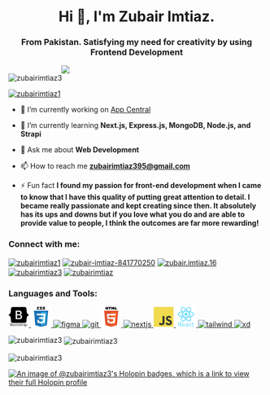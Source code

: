 <h1 align="center">Hi 👋, I'm Zubair Imtiaz.</h1>
<h3 align="center">From Pakistan. Satisfying my need for creativity by using Frontend Development</h3>

<img align="right" width="400" src="https://img.freepik.com/free-vector/programmer-concept-illustration_114360-2923.jpg?w=740&t=st=1664484027~exp=1664484627~hmac=0097b221b321610026341b75db219c240c09a5618b2be63b6f7438d3ef9e9d6b">

<p align="left"> <img src="https://komarev.com/ghpvc/?username=zubairimtiaz3&label=Profile%20views&color=0e75b6&style=flat" alt="zubairimtiaz3" /> </p>

<p align="left"> <a href="https://twitter.com/zubairimtiaz1" target="_blank"><img src="https://img.shields.io/twitter/follow/zubairimtiaz1?logo=twitter&style=for-the-badge" alt="zubairimtiaz1" /></a> </p>

- 🔭 I’m currently working on <a href="https://development.appcentral.learners.ai/login" target="_blank">App Central</a>

- 🌱 I’m currently learning **Next.js, Express.js, MongoDB, Node.js, and Strapi**

- 💬 Ask me about **Web Development**

- 📫 How to reach me **zubairimtiaz395@gmail.com**

- ⚡ Fun fact **I found my passion for front-end development when I came to know that I have this quality of putting great attention to detail. I became really passionate and kept creating since then. It absolutely has its ups and downs but if you love what you do and are able to provide value to people, I think the outcomes are far more rewarding!**

<h3 align="left">Connect with me:</h3>
<p align="left">
<a href="https://twitter.com/zubairimtiaz1" target="blank"><img align="center" src="https://raw.githubusercontent.com/rahuldkjain/github-profile-readme-generator/master/src/images/icons/Social/twitter.svg" alt="zubairimtiaz1" height="30" width="40" /></a>
<a href="https://linkedin.com/in/zubair-imtiaz-841770250" target="blank"><img align="center" src="https://raw.githubusercontent.com/rahuldkjain/github-profile-readme-generator/master/src/images/icons/Social/linked-in-alt.svg" alt="zubair-imtiaz-841770250" height="30" width="40" /></a>
<a href="https://fb.com/zubair.imtiaz.16" target="blank"><img align="center" src="https://raw.githubusercontent.com/rahuldkjain/github-profile-readme-generator/master/src/images/icons/Social/facebook.svg" alt="zubair.imtiaz.16" height="30" width="40" /></a>
<a href="https://instagram.com/zubairimtiaz3" target="blank"><img align="center" src="https://raw.githubusercontent.com/rahuldkjain/github-profile-readme-generator/master/src/images/icons/Social/instagram.svg" alt="zubairimtiaz3" height="30" width="40" /></a>
<a href="https://www.behance.net/zubairimtiaz" target="blank"><img align="center" src="https://raw.githubusercontent.com/rahuldkjain/github-profile-readme-generator/master/src/images/icons/Social/behance.svg" alt="zubairimtiaz" height="30" width="40" /></a>
</p>

<h3 align="left">Languages and Tools:</h3>
<p align="left"> <a href="https://getbootstrap.com" target="_blank" rel="noreferrer"> <img src="https://raw.githubusercontent.com/devicons/devicon/master/icons/bootstrap/bootstrap-plain-wordmark.svg" alt="bootstrap" width="40" height="40"/> </a> <a href="https://www.w3schools.com/css/" target="_blank" rel="noreferrer"> <img src="https://raw.githubusercontent.com/devicons/devicon/master/icons/css3/css3-original-wordmark.svg" alt="css3" width="40" height="40"/> </a> <a href="https://www.figma.com/" target="_blank" rel="noreferrer"> <img src="https://www.vectorlogo.zone/logos/figma/figma-icon.svg" alt="figma" width="40" height="40"/> </a> <a href="https://git-scm.com/" target="_blank" rel="noreferrer"> <img src="https://www.vectorlogo.zone/logos/git-scm/git-scm-icon.svg" alt="git" width="40" height="40"/> </a> <a href="https://www.w3.org/html/" target="_blank" rel="noreferrer"> <img src="https://raw.githubusercontent.com/devicons/devicon/master/icons/html5/html5-original-wordmark.svg" alt="html5" width="40" height="40"/> </a> <a href="https://nextjs.org/" target="_blank" rel="noreferrer"> <img src="https://cdn.worldvectorlogo.com/logos/nextjs-2.svg" alt="nextjs" width="40" height="40"/> </a> <a href="https://developer.mozilla.org/en-US/docs/Web/JavaScript" target="_blank" rel="noreferrer"> <img src="https://raw.githubusercontent.com/devicons/devicon/master/icons/javascript/javascript-original.svg" alt="javascript" width="40" height="40"/> </a> <a href="https://reactjs.org/" target="_blank" rel="noreferrer"> <img src="https://raw.githubusercontent.com/devicons/devicon/master/icons/react/react-original-wordmark.svg" alt="react" width="40" height="40"/> </a> <a href="https://tailwindcss.com/" target="_blank" rel="noreferrer"> <img src="https://www.vectorlogo.zone/logos/tailwindcss/tailwindcss-icon.svg" alt="tailwind" width="40" height="40"/> </a> <a href="https://www.adobe.com/products/xd.html" target="_blank" rel="noreferrer"> <img src="https://cdn.worldvectorlogo.com/logos/adobe-xd.svg" alt="xd" width="40" height="40"/> </a> </p>

<p><img align="left" src="https://github-readme-stats.vercel.app/api/top-langs?username=zubairimtiaz3&show_icons=true&locale=en&layout=compact" alt="zubairimtiaz3" /></p>

<p>&nbsp;<img align="center" src="https://github-readme-stats.vercel.app/api?username=zubairimtiaz3&show_icons=true&locale=en" alt="zubairimtiaz3" /></p>

<p><img align="center" src="https://github-readme-streak-stats.herokuapp.com/?user=zubairimtiaz3&" alt="zubairimtiaz3" /></p>

[![An image of @zubairimtiaz3's Holopin badges, which is a link to view their full Holopin profile](https://holopin.me/zubairimtiaz3)](https://holopin.io/@zubairimtiaz3)
